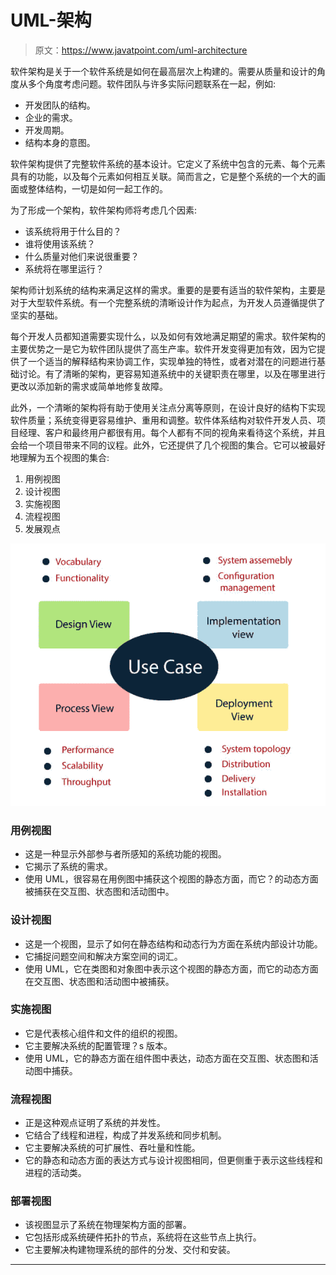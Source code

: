 # UML-架构

> 原文：<https://www.javatpoint.com/uml-architecture>

软件架构是关于一个软件系统是如何在最高层次上构建的。需要从质量和设计的角度从多个角度考虑问题。软件团队与许多实际问题联系在一起，例如:

*   开发团队的结构。
*   企业的需求。
*   开发周期。
*   结构本身的意图。

软件架构提供了完整软件系统的基本设计。它定义了系统中包含的元素、每个元素具有的功能，以及每个元素如何相互关联。简而言之，它是整个系统的一个大的画面或整体结构，一切是如何一起工作的。

为了形成一个架构，软件架构师将考虑几个因素:

*   该系统将用于什么目的？
*   谁将使用该系统？
*   什么质量对他们来说很重要？
*   系统将在哪里运行？

架构师计划系统的结构来满足这样的需求。重要的是要有适当的软件架构，主要是对于大型软件系统。有一个完整系统的清晰设计作为起点，为开发人员遵循提供了坚实的基础。

每个开发人员都知道需要实现什么，以及如何有效地满足期望的需求。软件架构的主要优势之一是它为软件团队提供了高生产率。软件开发变得更加有效，因为它提供了一个适当的解释结构来协调工作，实现单独的特性，或者对潜在的问题进行基础讨论。有了清晰的架构，更容易知道系统中的关键职责在哪里，以及在哪里进行更改以添加新的需求或简单地修复故障。

此外，一个清晰的架构将有助于使用关注点分离等原则，在设计良好的结构下实现软件质量；系统变得更容易维护、重用和调整。软件体系结构对软件开发人员、项目经理、客户和最终用户都很有用。每个人都有不同的视角来看待这个系统，并且会给一个项目带来不同的议程。此外，它还提供了几个视图的集合。它可以被最好地理解为五个视图的集合:

1.  用例视图
2.  设计视图
3.  实施视图
4.  流程视图
5.  发展观点

![UML- Architecture](img/9f794b43d4e610753298752bcc21ba34.png)

### 用例视图

*   这是一种显示外部参与者所感知的系统功能的视图。
*   它揭示了系统的需求。
*   使用 UML，很容易在用例图中捕获这个视图的静态方面，而它？的动态方面被捕获在交互图、状态图和活动图中。

### 设计视图

*   这是一个视图，显示了如何在静态结构和动态行为方面在系统内部设计功能。
*   它捕捉问题空间和解决方案空间的词汇。
*   使用 UML，它在类图和对象图中表示这个视图的静态方面，而它的动态方面在交互图、状态图和活动图中被捕获。

### 实施视图

*   它是代表核心组件和文件的组织的视图。
*   它主要解决系统的配置管理？s 版本。
*   使用 UML，它的静态方面在组件图中表达，动态方面在交互图、状态图和活动图中捕获。

### 流程视图

*   正是这种观点证明了系统的并发性。
*   它结合了线程和进程，构成了并发系统和同步机制。
*   它主要解决系统的可扩展性、吞吐量和性能。
*   它的静态和动态方面的表达方式与设计视图相同，但更侧重于表示这些线程和进程的活动类。

### 部署视图

*   该视图显示了系统在物理架构方面的部署。
*   它包括形成系统硬件拓扑的节点，系统将在这些节点上执行。
*   它主要解决构建物理系统的部件的分发、交付和安装。

* * *